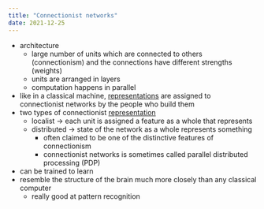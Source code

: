 ```yaml
---
title: "Connectionist networks"
date: 2021-12-25
---
```


-   architecture
	-   large number of units which are connected to others (connectionism) and the connections have different strengths (weights)
	-   units are arranged in layers
	-   computation happens in parallel
-   like in a classical machine, [representations](/thoughts/representation) are assigned to connectionist networks by the people who build them
-   two types of connectionist [representation](thoughts/representation.md)
	-   localist → each unit is assigned a feature as a whole that represents
	-   distributed → state of the network as a whole represents something
		-   often claimed to be one of the distinctive features of connectionism
		-   connectionist networks is sometimes called parallel distributed processing (PDP)
-   can be trained to learn
-   resemble the structure of the brain much more closely than any classical computer
	-   really good at pattern recognition